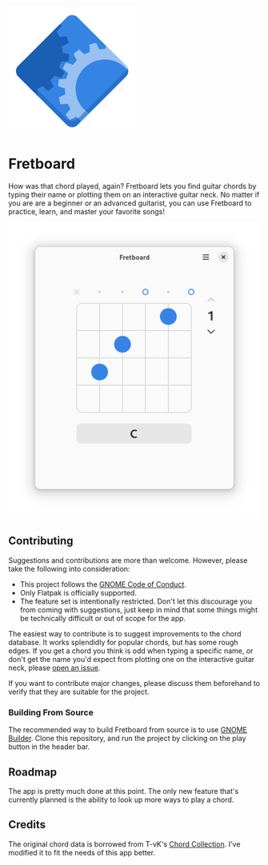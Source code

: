 ![icon](/data/icons/hicolor/scalable/apps/dev.bragefuglseth.Fretboard.svg)

# Fretboard

How was that chord played, again? Fretboard lets you find guitar chords by typing their name or plotting them on an interactive guitar neck. No matter if you are are a beginner or an advanced guitarist, you can use Fretboard to practice, learn, and master your favorite songs!

![screenshot](/data/screenshots/screenshot-1.png)

## Contributing
Suggestions and contributions are more than welcome. However, please take the following into consideration:

- This project follows the [GNOME Code of Conduct](https://wiki.gnome.org/Foundation/CodeOfConduct).
- Only Flatpak is officially supported.
- The feature set is intentionally restricted. Don't let this discourage you from coming with suggestions, just keep in mind that some things might be technically difficult or out of scope for the app.

The easiest way to contribute is to suggest improvements to the chord database. It works splendidly for popular chords, but has some rough edges. If you get a chord you think is odd when typing a specific name, or don't get the name you'd expect from plotting one on the interactive guitar neck, please [open an issue](https://github.com/bragefuglseth/fretboard/issues).

If you want to contribute major changes, please discuss them beforehand to verify that they are suitable for the project.

### Building From Source
The recommended way to build Fretboard from source is to use [GNOME Builder](https://flathub.org/apps/org.gnome.Builder). Clone this repository, and run the project by clicking on the play button in the header bar.

## Roadmap

The app is pretty much done at this point. The only new feature that's currently planned is the ability to look up more ways to play a chord.

## Credits
The original chord data is borrowed from T-vK's [Chord Collection](https://github.com/t-vK/chord-collection). I've modified it to fit the needs of this app better.
